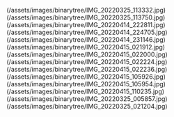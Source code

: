 

(/assets/images/binarytree/IMG_20220325_113332.jpg)
(/assets/images/binarytree/IMG_20220325_113750.jpg)
(/assets/images/binarytree/IMG_20220414_222811.jpg)
(/assets/images/binarytree/IMG_20220414_224705.jpg)
(/assets/images/binarytree/IMG_20220414_231146.jpg)
(/assets/images/binarytree/IMG_20220415_021912.jpg)
(/assets/images/binarytree/IMG_20220415_022000.jpg)
(/assets/images/binarytree/IMG_20220415_022224.jpg)
(/assets/images/binarytree/IMG_20220415_022236.jpg)
(/assets/images/binarytree/IMG_20220415_105926.jpg)
(/assets/images/binarytree/IMG_20220415_105954.jpg)
(/assets/images/binarytree/IMG_20220415_110235.jpg)
(/assets/images/binarytree/IMG_20220325_005857.jpg)
(/assets/images/binarytree/IMG_20220325_021204.jpg)
